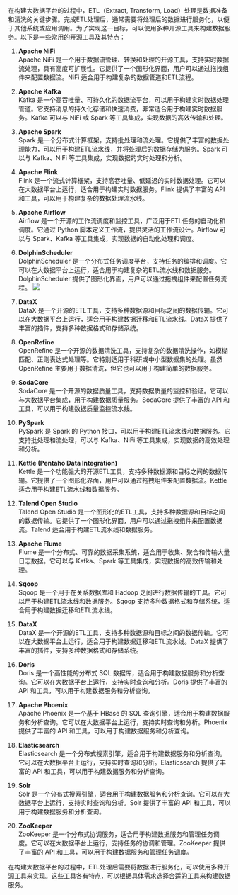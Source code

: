 在构建大数据平台的过程中，ETL（Extract, Transform, Load）处理是数据准备和清洗的关键步骤。完成ETL处理后，通常需要将处理后的数据进行服务化，以便于其他系统或应用调用。为了实现这一目标，可以使用多种开源工具来构建数据服务。以下是一些常用的开源工具及其特点：

1. **Apache NiFi**  
   Apache NiFi 是一个用于数据流管理、转换和处理的开源工具，支持实时数据流处理，具有高度可扩展性。它提供了一个图形化界面，用户可以通过拖拽组件来配置数据流。NiFi 适合用于构建复杂的数据管道和ETL流程。

2. **Apache Kafka**  
   Kafka 是一个高吞吐量、可持久化的数据流平台，可以用于构建实时数据处理管道。它支持消息的持久化存储和快速消费，非常适合用于构建实时数据服务。Kafka 可以与 NiFi 或 Spark 等工具集成，实现数据的高效传输和处理。

3. **Apache Spark**  
   Spark 是一个分布式计算框架，支持批处理和流处理。它提供了丰富的数据处理能力，可以用于构建ETL流水线，并将处理后的数据存储为服务。Spark 可以与 Kafka、NiFi 等工具集成，实现数据的实时处理和分析。

4. **Apache Flink**  
   Flink 是一个流式计算框架，支持高吞吐量、低延迟的实时数据处理。它可以在大数据平台上运行，适合用于构建实时数据服务。Flink 提供了丰富的 API 和工具，可以用于构建复杂的数据处理流水线。

5. **Apache Airflow**  
   Airflow 是一个开源的工作流调度和监控工具，广泛用于ETL任务的自动化和调度。它通过 Python 脚本定义工作流，提供灵活的工作流设计。Airflow 可以与 Spark、Kafka 等工具集成，实现数据的自动化处理和调度。

6. **DolphinScheduler**  
   DolphinScheduler 是一个分布式任务调度平台，支持任务的编排和调度。它可以在大数据平台上运行，适合用于构建复杂的ETL流水线和数据服务。DolphinScheduler 提供了图形化界面，用户可以通过拖拽组件来配置任务流程。
![](images/12_0.jpg)

7. **DataX**  
   DataX 是一个开源的ETL工具，支持多种数据源和目标之间的数据传输。它可以在大数据平台上运行，适合用于构建数据迁移和ETL流水线。DataX 提供了丰富的插件，支持多种数据格式和存储系统。

8. **OpenRefine**  
   OpenRefine 是一个开源的数据清洗工具，支持复杂的数据清洗操作，如模糊匹配、正则表达式处理等。它特别适用于科研或中小型数据集的处理。虽然 OpenRefine 主要用于数据清洗，但它也可以用于构建简单的数据服务。

9. **SodaCore**  
   SodaCore 是一个开源的数据质量工具，支持数据质量的监控和验证。它可以与大数据平台集成，用于构建数据质量服务。SodaCore 提供了丰富的 API 和工具，可以用于构建数据质量监控流水线。

10. **PySpark**  
PySpark 是 Spark 的 Python 接口，可以用于构建ETL流水线和数据服务。它支持批处理和流处理，可以与 Kafka、NiFi 等工具集成，实现数据的高效处理和分析。

11. **Kettle (Pentaho Data Integration)**  
Kettle 是一个功能强大的开源ETL工具，支持多种数据源和目标之间的数据传输。它提供了一个图形化界面，用户可以通过拖拽组件来配置数据流。Kettle 适合用于构建ETL流水线和数据服务。

12. **Talend Open Studio**  
Talend Open Studio 是一个图形化的ETL工具，支持多种数据源和目标之间的数据传输。它提供了一个图形化界面，用户可以通过拖拽组件来配置数据流。Talend 适合用于构建ETL流水线和数据服务。

13. **Apache Flume**  
Flume 是一个分布式、可靠的数据采集系统，适合用于收集、聚合和传输大量日志数据。它可以与 Kafka、Spark 等工具集成，实现数据的高效传输和处理。

14. **Sqoop**  
Sqoop 是一个用于在关系数据库和 Hadoop 之间进行数据传输的工具。它可以用于构建ETL流水线和数据服务。Sqoop 支持多种数据格式和存储系统，适合用于构建数据迁移和ETL流水线。

15. **DataX**  
DataX 是一个开源的ETL工具，支持多种数据源和目标之间的数据传输。它可以在大数据平台上运行，适合用于构建数据迁移和ETL流水线。DataX 提供了丰富的插件，支持多种数据格式和存储系统。

16. **Doris**  
Doris 是一个高性能的分布式 SQL 数据库，适合用于构建数据服务和分析查询。它可以在大数据平台上运行，支持实时查询和分析。Doris 提供了丰富的 API 和工具，可以用于构建数据服务和分析查询。

17. **Apache Phoenix**  
Apache Phoenix 是一个基于 HBase 的 SQL 查询引擎，适合用于构建数据服务和分析查询。它可以在大数据平台上运行，支持实时查询和分析。Phoenix 提供了丰富的 API 和工具，可以用于构建数据服务和分析查询。

18. **Elasticsearch**  
Elasticsearch 是一个分布式搜索引擎，适合用于构建数据服务和分析查询。它可以在大数据平台上运行，支持实时查询和分析。Elasticsearch 提供了丰富的 API 和工具，可以用于构建数据服务和分析查询。

19. **Solr**  
Solr 是一个分布式搜索引擎，适合用于构建数据服务和分析查询。它可以在大数据平台上运行，支持实时查询和分析。Solr 提供了丰富的 API 和工具，可以用于构建数据服务和分析查询。

20. **ZooKeeper**  
ZooKeeper 是一个分布式协调服务，适合用于构建数据服务和管理任务调度。它可以在大数据平台上运行，支持任务的协调和管理。ZooKeeper 提供了丰富的 API 和工具，可以用于构建数据服务和管理任务调度。

在构建大数据平台的过程中，ETL处理后需要将数据进行服务化，可以使用多种开源工具来实现。这些工具各有特点，可以根据具体需求选择合适的工具来构建数据服务。



